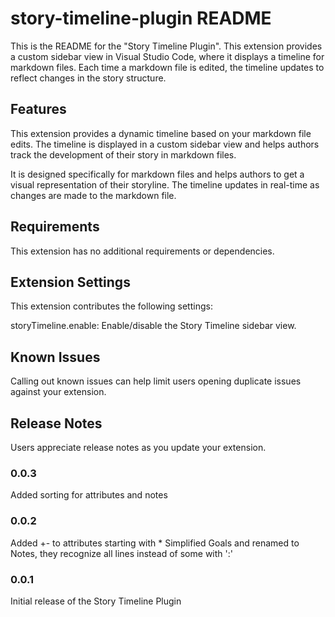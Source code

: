 # story-timeline-plugin README

This is the README for the "Story Timeline Plugin". This extension provides a custom sidebar view in Visual Studio Code, where it displays a timeline for markdown files. Each time a markdown file is edited, the timeline updates to reflect changes in the story structure.

## Features

This extension provides a dynamic timeline based on your markdown file edits. The timeline is displayed in a custom sidebar view and helps authors track the development of their story in markdown files.

It is designed specifically for markdown files and helps authors to get a visual representation of their storyline. The timeline updates in real-time as changes are made to the markdown file.

## Requirements

This extension has no additional requirements or dependencies.

## Extension Settings

This extension contributes the following settings:

storyTimeline.enable: Enable/disable the Story Timeline sidebar view.

## Known Issues

Calling out known issues can help limit users opening duplicate issues against your extension.

## Release Notes

Users appreciate release notes as you update your extension.

### 0.0.3

Added sorting for attributes and notes

### 0.0.2

Added +- to attributes starting with *
Simplified Goals and renamed to Notes, they recognize all lines instead of some with ':'

### 0.0.1

Initial release of the Story Timeline Plugin